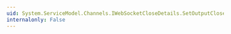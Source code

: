 ```yaml
---
uid: System.ServiceModel.Channels.IWebSocketCloseDetails.SetOutputCloseStatus(System.Net.WebSockets.WebSocketCloseStatus,System.String)
internalonly: False
---
```

